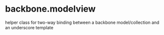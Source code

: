 backbone.modelview
==================

helper class for two-way binding between a backbone model/collection and an underscore template
